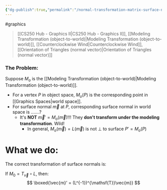 ```yaml
---
{"dg-publish":true,"permalink":"/normal-transformation-matrix-surface-normals-and-modeling-transformations/","dgHomeLink":true,"dgPassFrontmatter":false,"dgShowLocalGraph":true}
---
```


#graphics 
> [[CS250 Hub - Graphics II|CS250 Hub - Graphics II]], [[Modeling Transformation (object-to-world)|Modeling Transformation (object-to-world)]], [[Counterclockwise Wind|Counterclockwise Wind]], [[Orientation of Triangles (normal vector)|Orientation of Triangles (normal vector)]]

### The Problem:
Suppose $M_{o}$ is the [[Modeling Transformation (object-to-world)|Modeling Transformation (object-to-world)]].
- For a vertex $P$ in object space, $M_{o}(P)$ is the corresponding point in [[Graphics Spaces|world space]].
- For surface normal $\vec{m}$ at $P$, corresponding surface normal in world space is .......?
	- It's **NOT** $\vec{m}' = M_{o}(\vec{m})$!!! They **don't transform under the modeling transformation**. Wild!
		- In general, $M_{o}(\vec{m}) = L(\vec{m})$ is not $\perp$ to surface $P'=M_{o}(P)$

# What we do:
The correct transformation of surface normals is:

If $M_{0} = T_{\vec{v}}\circ L$, then:
$$
\boxed{\vec{m}' = (L^{-1})^{\mathsf{T}}\vec{m}}
$$
